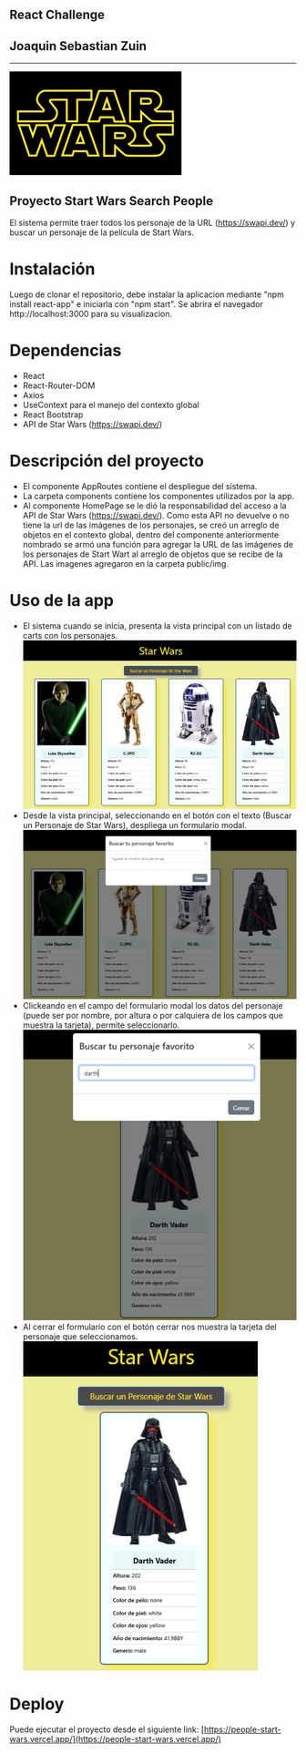 ## React Challenge


## Joaquin Sebastian Zuin

------------
![image](./public/starWars_00.png)
## Proyecto Start Wars Search People

El sistema permite traer todos los personaje de la URL (https://swapi.dev/) y buscar un personaje de la película de Start Wars.

# Instalación

Luego de clonar el repositorio, debe instalar la aplicacion mediante "npm install react-app" e iniciarla con "npm start". Se abrira el navegador  http://localhost:3000 para su visualizacion.

# Dependencias

- React
- React-Router-DOM 
- Axios
- UseContext para el manejo del contexto global
- React Bootstrap
- API de Star Wars (https://swapi.dev/)

# Descripción del proyecto
- El componente AppRoutes contiene el despliegue del sistema.
- La carpeta components contiene los componentes utilizados por la app. 
- Al componente HomePage se le dió la responsabilidad del acceso a la API de Star Wars (https://swapi.dev/). Como esta API no devuelve o no tiene la url de las imágenes de los personajes, se creó un arreglo de objetos en el contexto global, dentro del componente anteriormente nombrado se armó una función para agregar la URL de las imágenes de los personajes de Start Wart al arreglo de objetos que se recibe de la API. Las imagenes agregaron en la carpeta public/img.

# Uso de la app

- El sistema cuando se inicia, presenta la vista principal con un listado de carts con los personajes. 
![image](./public/starWarsPrincipal_00.png)
- Desde la vista principal, seleccionando en el botón  con el texto (Buscar un Personaje de Star Wars), despliega un formulario modal.
![image](./public/starWarsPrincipalBoton_00.png)
- Clickeando en el campo del formulario modal los datos del personaje (puede ser por nombre, por altura o por calquiera de los campos que muestra la tarjeta), permite seleccionarlo.
![image](./public/starWarsPrincipalBotonDatos_00.png)
- Al cerrar el formulario con el botón cerrar nos muestra la tarjeta del personaje que seleccionamos.
![image](./public/starWarsPrincipalBotonCerrar_00.png)
# Deploy

Puede ejecutar el proyecto desde el siguiente link:
[https://people-start-wars.vercel.app/](https://people-start-wars.vercel.app/)

#



